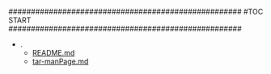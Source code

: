 





####################################################
#TOC START
####################################################
* .
    * [README.md](./README.md)
    * [tar-manPage.md](./tar-manPage.md)
